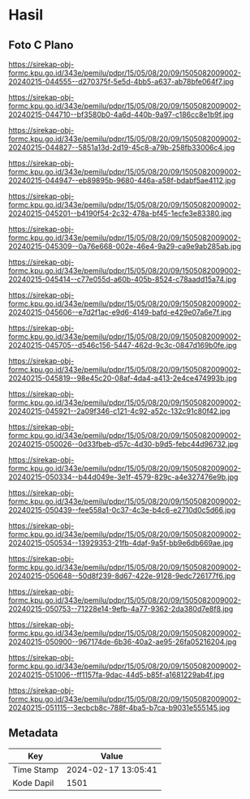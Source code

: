 # Hasil

## Foto C Plano

https://sirekap-obj-formc.kpu.go.id/343e/pemilu/pdpr/15/05/08/20/09/1505082009002-20240215-044555--d270375f-5e5d-4bb5-a637-ab78bfe064f7.jpg

https://sirekap-obj-formc.kpu.go.id/343e/pemilu/pdpr/15/05/08/20/09/1505082009002-20240215-044710--bf3580b0-4a6d-440b-9a97-c186cc8e1b9f.jpg

https://sirekap-obj-formc.kpu.go.id/343e/pemilu/pdpr/15/05/08/20/09/1505082009002-20240215-044827--5851a13d-2d19-45c8-a79b-258fb33006c4.jpg

https://sirekap-obj-formc.kpu.go.id/343e/pemilu/pdpr/15/05/08/20/09/1505082009002-20240215-044947--eb89895b-9680-446a-a58f-bdabf5ae4112.jpg

https://sirekap-obj-formc.kpu.go.id/343e/pemilu/pdpr/15/05/08/20/09/1505082009002-20240215-045201--b4190f54-2c32-478a-bf45-1ecfe3e83380.jpg

https://sirekap-obj-formc.kpu.go.id/343e/pemilu/pdpr/15/05/08/20/09/1505082009002-20240215-045309--0a76e668-002e-46e4-9a29-ca9e9ab285ab.jpg

https://sirekap-obj-formc.kpu.go.id/343e/pemilu/pdpr/15/05/08/20/09/1505082009002-20240215-045414--c77e055d-a60b-405b-8524-c78aadd15a74.jpg

https://sirekap-obj-formc.kpu.go.id/343e/pemilu/pdpr/15/05/08/20/09/1505082009002-20240215-045606--e7d2f1ac-e9d6-4149-bafd-e429e07a6e7f.jpg

https://sirekap-obj-formc.kpu.go.id/343e/pemilu/pdpr/15/05/08/20/09/1505082009002-20240215-045705--d546c156-5447-462d-9c3c-0847d169b0fe.jpg

https://sirekap-obj-formc.kpu.go.id/343e/pemilu/pdpr/15/05/08/20/09/1505082009002-20240215-045819--98e45c20-08af-4da4-a413-2e4ce474993b.jpg

https://sirekap-obj-formc.kpu.go.id/343e/pemilu/pdpr/15/05/08/20/09/1505082009002-20240215-045921--2a09f346-c121-4c92-a52c-132c91c80f42.jpg

https://sirekap-obj-formc.kpu.go.id/343e/pemilu/pdpr/15/05/08/20/09/1505082009002-20240215-050026--0d33fbeb-d57c-4d30-b9d5-febc44d96732.jpg

https://sirekap-obj-formc.kpu.go.id/343e/pemilu/pdpr/15/05/08/20/09/1505082009002-20240215-050334--b44d049e-3e1f-4579-829c-a4e327476e9b.jpg

https://sirekap-obj-formc.kpu.go.id/343e/pemilu/pdpr/15/05/08/20/09/1505082009002-20240215-050439--fee558a1-0c37-4c3e-b4c6-e2710d0c5d66.jpg

https://sirekap-obj-formc.kpu.go.id/343e/pemilu/pdpr/15/05/08/20/09/1505082009002-20240215-050534--13929353-21fb-4daf-9a5f-bb9e6db669ae.jpg

https://sirekap-obj-formc.kpu.go.id/343e/pemilu/pdpr/15/05/08/20/09/1505082009002-20240215-050648--50d8f239-8d67-422e-9128-9edc726177f6.jpg

https://sirekap-obj-formc.kpu.go.id/343e/pemilu/pdpr/15/05/08/20/09/1505082009002-20240215-050753--71228e14-9efb-4a77-9362-2da380d7e8f8.jpg

https://sirekap-obj-formc.kpu.go.id/343e/pemilu/pdpr/15/05/08/20/09/1505082009002-20240215-050900--967174de-6b36-40a2-ae95-26fa05216204.jpg

https://sirekap-obj-formc.kpu.go.id/343e/pemilu/pdpr/15/05/08/20/09/1505082009002-20240215-051006--ff1157fa-9dac-44d5-b85f-a1681229ab4f.jpg

https://sirekap-obj-formc.kpu.go.id/343e/pemilu/pdpr/15/05/08/20/09/1505082009002-20240215-051115--3ecbcb8c-788f-4ba5-b7ca-b9031e555145.jpg


## Metadata

| Key        | Value               |
| ---------- | ------------------- |
| Time Stamp | 2024-02-17 13:05:41 |
| Kode Dapil | 1501                |



